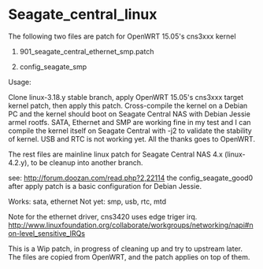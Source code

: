 # Seagate_central_linux

The following two files are patch for OpenWRT 15.05's cns3xxx kernel

1. 901_seagate_central_ethernet_smp.patch

2. config_seagate_smp

Usage:

Clone linux-3.18.y stable branch, apply OpenWRT 15.05's cns3xxx target kernel patch, then apply this patch. Cross-compile the kernel on a Debian PC and the kernel should boot on Seagate Central NAS with Debian Jessie armel rootfs. SATA, Ethernet and SMP are working fine in my test and I can compile the kernel itself on Seagate Central with -j2 to validate the stability of kernel. USB and RTC is not working yet. All the thanks goes to OpenWRT.



The rest files are mainline linux patch for Seagate Central NAS 4.x (linux-4.2.y), to be cleanup into another branch.

see: http://forum.doozan.com/read.php?2,22114
the config_seagate_good0 after apply patch is a basic configuration for Debian Jessie.

Works: sata, ethernet
Not yet: smp, usb, rtc, mtd

Note for the ethernet driver, cns3420 uses edge triger irq.
http://www.linuxfoundation.org/collaborate/workgroups/networking/napi#non-level_sensitive_IRQs

This is a Wip patch, in progress of cleaning up and try to upstream later.
The files are copied from OpenWRT, and the patch applies on top of them.
